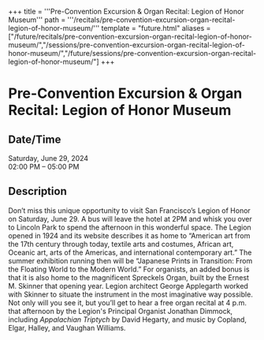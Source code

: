 +++
title = '''Pre-Convention Excursion & Organ Recital: Legion of Honor Museum'''
path = '''/recitals/pre-convention-excursion-organ-recital-legion-of-honor-museum/'''
template = "future.html"
aliases = ["/future/recitals/pre-convention-excursion-organ-recital-legion-of-honor-museum/","/sessions/pre-convention-excursion-organ-recital-legion-of-honor-museum/","/future/sessions/pre-convention-excursion-organ-recital-legion-of-honor-museum/"]
+++

<h1>Pre-Convention Excursion & Organ Recital: Legion of Honor Museum</h1>

<h2>Date/Time</h2>
<p>Saturday, June 29, 2024<br>
02:00 PM – 05:00 PM</p>
<h2>Description</h2>

<div class="ag87-crtemvc-hsbk"><div class="css-vsf5of"><p class="carina-rte-public-DraftStyleDefault-block">Don’t miss this unique opportunity to visit San Francisco’s Legion of Honor on Saturday, June 29. A bus will leave the hotel at 2PM and whisk you over to Lincoln Park to spend the afternoon in this wonderful space. The Legion opened in 1924 and its website describes it as home to “American art from the 17th century through today, textile arts and costumes, African art, Oceanic art, arts of the Americas, and international contemporary art.” The summer exhibition running then will be “Japanese Prints in Transition: From the Floating World to the Modern World.” For organists, an added bonus is that it is also home to the magnificent Spreckels Organ, built by the Ernest M. Skinner that opening year. Legion architect George Applegarth worked with Skinner to situate the instrument in the most imaginative way possible. Not only will you see it, but you’ll get to hear a free organ recital at 4 p.m. that afternoon by the Legion's Principal Organist Jonathan Dimmock, including <span style="font-style: italic;">Appalachian Triptych</span> by David Hegarty, and music by Copland, Elgar, Halley, and Vaughan Williams.</p></div></div>


